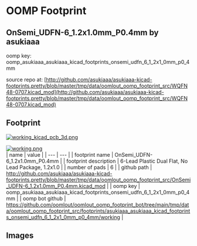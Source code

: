 # OOMP Footprint  
## OnSemi_UDFN-6_1.2x1.0mm_P0.4mm  by asukiaaa  
  
oomp key: oomp_asukiaaa_asukiaaa_kicad_footprints_onsemi_udfn_6_1_2x1_0mm_p0_4mm  
  
source repo at: [http://github.com/asukiaaa/asukiaaa-kicad-footprints.pretty/blob/master/tmp/data/oomlout_oomp_footprint_src/WQFN48-0707.kicad_mod](http://github.com/asukiaaa/asukiaaa-kicad-footprints.pretty/blob/master/tmp/data/oomlout_oomp_footprint_src/WQFN48-0707.kicad_mod)  
## Footprint  
  
[![working_kicad_pcb_3d.png](working_kicad_pcb_3d_600.png)](working_kicad_pcb_3d.png)  
  
[![working.png](working_600.png)](working.png)  
| name | value | 
| --- | --- | 
| footprint name | OnSemi_UDFN-6_1.2x1.0mm_P0.4mm | 
| footprint description | 6-Lead Plastic Dual Flat, No Lead Package, 1.2x1.0 | 
| number of pads | 6 | 
| github path | http://github.com/asukiaaa/asukiaaa-kicad-footprints.pretty/blob/master/tmp/data/oomlout_oomp_footprint_src/OnSemi_UDFN-6_1.2x1.0mm_P0.4mm.kicad_mod | 
| oomp key | oomp_asukiaaa_asukiaaa_kicad_footprints_onsemi_udfn_6_1_2x1_0mm_p0_4mm | 
| oomp bot github | https://github.com/oomlout/oomlout_oomp_footprint_bot/tree/main/tmp/data/oomlout_oomp_footprint_src/footprints/asukiaaa_asukiaaa_kicad_footprints_onsemi_udfn_6_1_2x1_0mm_p0_4mm/working | 
## Images  
